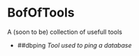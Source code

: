 # BofOfTools

A (soon to be) collection of usefull tools

- ##dbping
_Tool used to ping a database_

